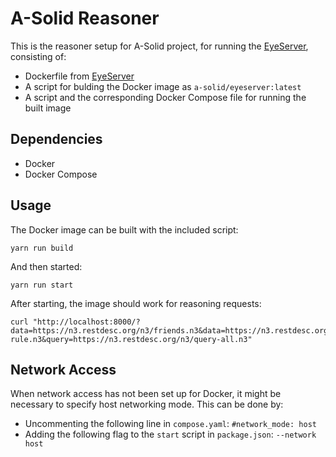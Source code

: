 # A-Solid Reasoner

This is the reasoner setup for A-Solid project, for running the [EyeServer](https://github.com/eyereasoner/EyeServer), consisting of:

* Dockerfile from [EyeServer](https://github.com/eyereasoner/EyeServer)
* A script for bulding the Docker image as `a-solid/eyeserver:latest`
* A script and the corresponding Docker Compose file for running the built image


## Dependencies

* Docker
* Docker Compose

## Usage

The Docker image can be built with the included script:

    yarn run build

And then started:

    yarn run start

After starting, the image should work for reasoning requests:

    curl "http://localhost:8000/?data=https://n3.restdesc.org/n3/friends.n3&data=https://n3.restdesc.org/n3/knows-rule.n3&query=https://n3.restdesc.org/n3/query-all.n3"

## Network Access

When network access has not been set up for Docker, it might be necessary to specify host networking mode. This can be done by:
* Uncommenting the following line in `compose.yaml`: `#network_mode: host`
* Adding the following flag to the `start` script in `package.json`: `--network host`
